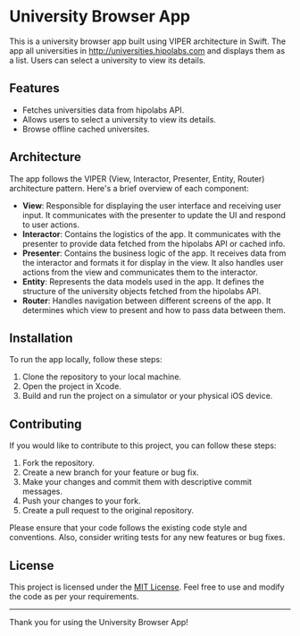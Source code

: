 # University Browser App

This is a university browser app built using VIPER architecture in Swift. The app all universities in http://universities.hipolabs.com and displays them as a list. Users can select a university to view its details.

## Features

- Fetches universities data from hipolabs API.
- Allows users to select a university to view its details.
- Browse offline cached universites.

## Architecture

The app follows the VIPER (View, Interactor, Presenter, Entity, Router) architecture pattern. Here's a brief overview of each component:

- **View**: Responsible for displaying the user interface and receiving user input. It communicates with the presenter to update the UI and respond to user actions.
- **Interactor**: Contains the logistics of the app. It communicates with the presenter to provide data fetched from the hipolabs API or cached info.
- **Presenter**: Contains the business logic of the app. It receives data from the interactor and formats it for display in the view. It also handles user actions from the view and communicates them to the interactor.
- **Entity**: Represents the data models used in the app. It defines the structure of the university objects fetched from the hipolabs API.
- **Router**: Handles navigation between different screens of the app. It determines which view to present and how to pass data between them.

## Installation

To run the app locally, follow these steps:

1. Clone the repository to your local machine.
2. Open the project in Xcode.
3. Build and run the project on a simulator or your physical iOS device.

## Contributing

If you would like to contribute to this project, you can follow these steps:

1. Fork the repository.
2. Create a new branch for your feature or bug fix.
3. Make your changes and commit them with descriptive commit messages.
4. Push your changes to your fork.
5. Create a pull request to the original repository.

Please ensure that your code follows the existing code style and conventions. Also, consider writing tests for any new features or bug fixes.

## License

This project is licensed under the [MIT License](LICENSE). Feel free to use and modify the code as per your requirements.

---

Thank you for using the University Browser App!

